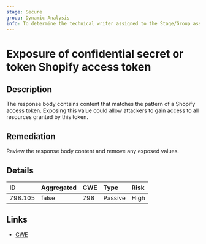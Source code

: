 ```yaml
---
stage: Secure
group: Dynamic Analysis
info: To determine the technical writer assigned to the Stage/Group associated with this page, see https://handbook.gitlab.com/handbook/product/ux/technical-writing/#assignments
---
```


# Exposure of confidential secret or token Shopify access token

## Description

The response body contains content that matches the pattern of a Shopify access token.
Exposing this value could allow attackers to gain access to all resources granted by this token.

## Remediation

Review the response body content and remove any exposed values.

## Details

| ID | Aggregated | CWE | Type | Risk |
|:---|:--------|:--------|:--------|:--------|
| 798.105 | false | 798 | Passive | High |

## Links

- [CWE](https://cwe.mitre.org/data/definitions/798.html)

